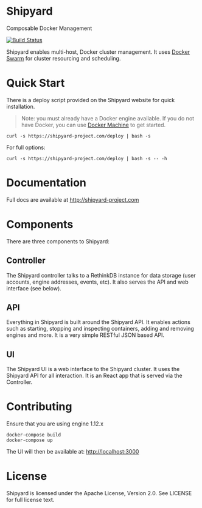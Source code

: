 # Shipyard
Composable Docker Management

[![Build Status](https://travis-ci.org/shipyard/shipyard.svg?branch=master)](https://travis-ci.org/shipyard/shipyard)

Shipyard enables multi-host, Docker cluster management.  It uses [Docker Swarm](https://docs.docker.com/swarm) for cluster resourcing and scheduling.

# Quick Start
There is a deploy script provided on the Shipyard website for quick
installation.

> Note: you must already have a Docker engine available.  If you do not have
Docker, you can use [Docker Machine](https://github.com/docker/machine) to
get started.

```
curl -s https://shipyard-project.com/deploy | bash -s
```

For full options:

```
curl -s https://shipyard-project.com/deploy | bash -s -- -h
```

# Documentation
Full docs are available at http://shipyard-project.com

# Components
There are three components to Shipyard:

## Controller
The Shipyard controller talks to a RethinkDB instance for data storage (user accounts, engine addresses, events, etc).  It also serves the API and web interface (see below).

## API
Everything in Shipyard is built around the Shipyard API.  It enables actions such as starting, stopping and inspecting containers, adding and removing engines and more.  It is a very simple RESTful JSON based API.

## UI
The Shipyard UI is a web interface to the Shipyard cluster.  It uses the Shipyard API for all interaction.  It is an React app that is served via the Controller.

# Contributing
Ensure that you are using engine 1.12.x

```shell
docker-compose build
docker-compose up
```

The UI will then be available at: [http://localhost:3000](http://localhost:3000)

# License
Shipyard is licensed under the Apache License, Version 2.0. See LICENSE for full license text.
